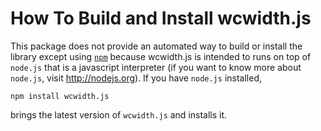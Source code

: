How To Build and Install wcwidth.js
===================================

This package does not provide an automated way to build or install the library
except using [`npm`](http://npmjs.org/package/wcwidth.js) because wcwidth.js is
intended to runs on top of `node.js` that is a javascript interpreter (if you
want to know more about `node.js`, visit http://nodejs.org). If you have
`node.js` installed,

    npm install wcwidth.js

brings the latest version of `wcwidth.js` and installs it.
